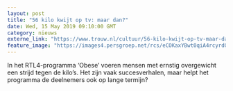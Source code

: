 ```yaml
---
layout: post
title: "56 kilo kwijt op tv: maar dan?"
date: Wed, 15 May 2019 09:10:00 GMT
category: nieuws
externe_link: "https://www.trouw.nl/cultuur/56-kilo-kwijt-op-tv-maar-dan-~a48d9ecb/"
feature_image: "https://images4.persgroep.net/rcs/eCOKaxYBwt0qiA4rcyrdQu0aXs4/diocontent/148420847/_focus/0.47/0.13/_fill/230/230?appId=e9b4e2a1869038ffcaf318a6d1463b0b&quality=0.9&format=jpeg"
---
```


In het RTL4-programma ‘Obese’ voeren mensen met ernstig overgewicht een strijd tegen de kilo’s. Het zijn vaak succesverhalen, maar helpt het programma de deelnemers ook op lange termijn?
